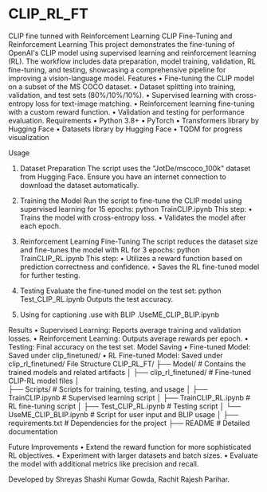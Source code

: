 # CLIP_RL_FT
CLIP fine tunned with Reinforcement Learning 
CLIP Fine-Tuning and Reinforcement Learning
This project demonstrates the fine-tuning of OpenAI's CLIP model using supervised learning and reinforcement learning (RL). The workflow includes data preparation, model training, validation, RL fine-tuning, and testing, showcasing a comprehensive pipeline for improving a vision-language model.
Features
	•	Fine-tuning the CLIP model on a subset of the MS COCO dataset.
	•	Dataset splitting into training, validation, and test sets (80%/10%/10%).
	•	Supervised learning with cross-entropy loss for text-image matching.
	•	Reinforcement learning fine-tuning with a custom reward function.
	•	Validation and testing for performance evaluation.
Requirements
	•	Python 3.8+
	•	PyTorch
	•	Transformers library by Hugging Face
	•	Datasets library by Hugging Face
	•	TQDM for progress visualization

Usage
1. Dataset Preparation
The script uses the "JotDe/mscoco_100k" dataset from Hugging Face. Ensure you have an internet connection to download the dataset automatically.
2. Training the Model
Run the script to fine-tune the CLIP model using supervised learning for 15 epochs:
python TrainCLIP.ipynb
This step:
	•	Trains the model with cross-entropy loss.
	•	Validates the model after each epoch.
3. Reinforcement Learning Fine-Tuning
The script reduces the dataset size and fine-tunes the model with RL for 3 epochs:
python TrainCLIP_RL.ipynb
This step:
	•	Utilizes a reward function based on prediction correctness and confidence.
	•	Saves the RL fine-tuned model for further testing.

4. Testing
Evaluate the fine-tuned model on the test set:
python Test_CLIP_RL.ipynb
Outputs the test accuracy.
5. Using for captioning
.use with BLIP
.UseME_CLIP_BLIP.ipynb

Results
	•	Supervised Learning: Reports average training and validation losses.
	•	Reinforcement Learning: Outputs average rewards per epoch.
	•	Testing: Final accuracy on the test set.
Model Saving
	•	Fine-tuned Model: Saved under clip_finetuned/
	•	RL Fine-tuned Model: Saved under clip_rl_finetuned/
File Structure
CLIP_RL_FT/
├── Model/                     # Contains the trained models and related artifacts
│   ├── clip_rl_finetuned/     # Fine-tuned CLIP-RL model files
│   	        
├── Scripts/                   # Scripts for training, testing, and usage
│   ├── TrainCLIP.ipynb        # Supervised learning script
│   ├── TrainCLIP_RL.ipynb     # RL fine-tuning script
│   ├── Test_CLIP_RL.ipynb     # Testing script
│   └── UseME_CLIP_BLIP.ipynb  # Script for user input and BLIP usage
│
├── requirements.txt           # Dependencies for the project
├── README                     # Detailed documentation 

Future Improvements
	•	Extend the reward function for more sophisticated RL objectives.
	•	Experiment with larger datasets and batch sizes.
	•	Evaluate the model with additional metrics like precision and recall.

Developed by Shreyas Shashi Kumar Gowda, Rachit Rajesh Parihar.
